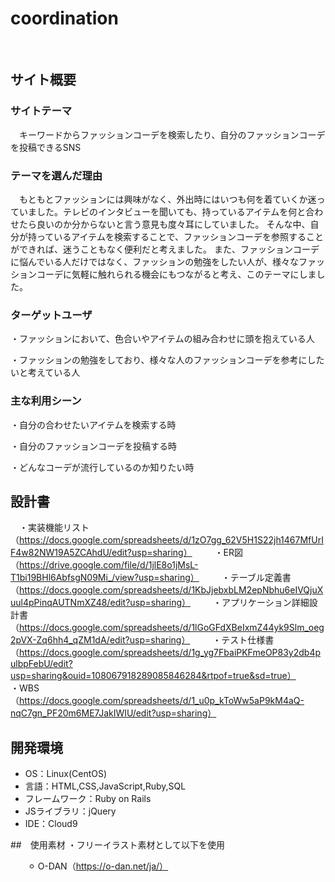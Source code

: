 # coordination
​
## サイト概要
### サイトテーマ
　キーワードからファッションコーデを検索したり、自分のファッションコーデを投稿できるSNS
### テーマを選んだ理由
　もともとファッションには興味がなく、外出時にはいつも何を着ていくか迷っていました。テレビのインタビューを聞いても、持っているアイテムを何と合わせたら良いのか分からないと言う意見も度々耳にしていました。
 そんな中、自分が持っているアイテムを検索することで、ファッションコーデを参照することができれば、迷うこともなく便利だと考えました。
 また、ファッションコーデに悩んでいる人だけではなく、ファッションの勉強をしたい人が、様々なファッションコーデに気軽に触れられる機会にもつながると考え、このテーマにしました。
​
​
### ターゲットユーザ
・ファッションにおいて、色合いやアイテムの組み合わせに頭を抱えている人

・ファッションの勉強をしており、様々な人のファッションコーデを参考にしたいと考えている人
​
### 主な利用シーン
・自分の合わせたいアイテムを検索する時

・自分のファッションコーデを投稿する時

・どんなコーデが流行しているのか知りたい時
​
## 設計書
　・実装機能リスト（https://docs.google.com/spreadsheets/d/1zO7gg_62V5H1S22jh1467MfUrIF4w82NW19A5ZCAhdU/edit?usp=sharing）
　
　・ER図（https://drive.google.com/file/d/1jlE8o1jMsL-T1bi19BHl6AbfsgN09Mi_/view?usp=sharing）
　
　・テーブル定義書（https://docs.google.com/spreadsheets/d/1KbJjebxbLM2epNbhu6eIVQjuXuul4pPinqAUTNmXZ48/edit?usp=sharing）
　
　・アプリケーション詳細設計書（https://docs.google.com/spreadsheets/d/1lGoGFdXBeIxmZ44yk9Slm_oeg2pVX-Zq6hh4_qZM1dA/edit?usp=sharing）
　
　・テスト仕様書（https://docs.google.com/spreadsheets/d/1g_yg7FbaiPKFmeOP83y2db4pulbpFebU/edit?usp=sharing&ouid=108067918289085846284&rtpof=true&sd=true）
　
　・WBS（https://docs.google.com/spreadsheets/d/1_u0p_kToWw5aP9kM4aQ-nqC7gn_PF20m6ME7JakIWIU/edit?usp=sharing）
​
## 開発環境
- OS：Linux(CentOS)
- 言語：HTML,CSS,JavaScript,Ruby,SQL
- フレームワーク：Ruby on Rails
- JSライブラリ：jQuery
- IDE：Cloud9
​

##　使用素材
・フリーイラスト素材として以下を使用

　　⚪︎ O-DAN（https://o-dan.net/ja/）